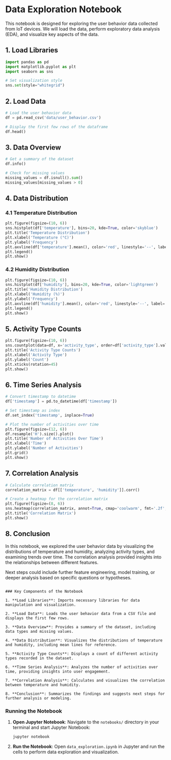 # Data Exploration Notebook

This notebook is designed for exploring the user behavior data collected from IoT devices. We will load the data, perform exploratory data analysis (EDA), and visualize key aspects of the data.

## 1. Load Libraries

```python
import pandas as pd
import matplotlib.pyplot as plt
import seaborn as sns

# Set visualization style
sns.set(style="whitegrid")
```

## 2. Load Data

```python
# Load the user behavior data
df = pd.read_csv('data/user_behavior.csv')

# Display the first few rows of the dataframe
df.head()
```

## 3. Data Overview

```python
# Get a summary of the dataset
df.info()

# Check for missing values
missing_values = df.isnull().sum()
missing_values[missing_values > 0]
```

## 4. Data Distribution

### 4.1 Temperature Distribution

```python
plt.figure(figsize=(10, 6))
sns.histplot(df['temperature'], bins=20, kde=True, color='skyblue')
plt.title('Temperature Distribution')
plt.xlabel('Temperature (°C)')
plt.ylabel('Frequency')
plt.axvline(df['temperature'].mean(), color='red', linestyle='--', label='Mean Temperature')
plt.legend()
plt.show()
```

### 4.2 Humidity Distribution

```python
plt.figure(figsize=(10, 6))
sns.histplot(df['humidity'], bins=20, kde=True, color='lightgreen')
plt.title('Humidity Distribution')
plt.xlabel('Humidity (%)')
plt.ylabel('Frequency')
plt.axvline(df['humidity'].mean(), color='red', linestyle='--', label='Mean Humidity')
plt.legend()
plt.show()
```

## 5. Activity Type Counts

```python
plt.figure(figsize=(10, 6))
sns.countplot(data=df, x='activity_type', order=df['activity_type'].value_counts().index, palette='viridis')
plt.title('Activity Type Counts')
plt.xlabel('Activity Type')
plt.ylabel('Count')
plt.xticks(rotation=45)
plt.show()
```

## 6. Time Series Analysis

```python
# Convert timestamp to datetime
df['timestamp'] = pd.to_datetime(df['timestamp'])

# Set timestamp as index
df.set_index('timestamp', inplace=True)

# Plot the number of activities over time
plt.figure(figsize=(12, 6))
df.resample('H').size().plot()
plt.title('Number of Activities Over Time')
plt.xlabel('Time')
plt.ylabel('Number of Activities')
plt.grid()
plt.show()
```

## 7. Correlation Analysis

```python
# Calculate correlation matrix
correlation_matrix = df[['temperature', 'humidity']].corr()

# Create a heatmap for the correlation matrix
plt.figure(figsize=(8, 6))
sns.heatmap(correlation_matrix, annot=True, cmap='coolwarm', fmt='.2f', square=True)
plt.title('Correlation Matrix')
plt.show()
```

## 8. Conclusion

In this notebook, we explored the user behavior data by visualizing the distributions of temperature and humidity, analyzing activity types, and examining trends over time. The correlation analysis provided insights into the relationships between different features.

Next steps could include further feature engineering, model training, or deeper analysis based on specific questions or hypotheses.
```

### Key Components of the Notebook

1. **Load Libraries**: Imports necessary libraries for data manipulation and visualization.

2. **Load Data**: Loads the user behavior data from a CSV file and displays the first few rows.

3. **Data Overview**: Provides a summary of the dataset, including data types and missing values.

4. **Data Distribution**: Visualizes the distributions of temperature and humidity, including mean lines for reference.

5. **Activity Type Counts**: Displays a count of different activity types recorded in the dataset.

6. **Time Series Analysis**: Analyzes the number of activities over time, providing insights into user engagement.

7. **Correlation Analysis**: Calculates and visualizes the correlation between temperature and humidity.

8. **Conclusion**: Summarizes the findings and suggests next steps for further analysis or modeling.
```
### Running the Notebook

1. **Open Jupyter Notebook**:
   Navigate to the `notebooks/` directory in your terminal and start Jupyter Notebook:
   ```bash
   jupyter notebook
   ```

2. **Run the Notebook**:
   Open `data_exploration.ipynb` in Jupyter and run the cells to perform data exploration and visualization.
